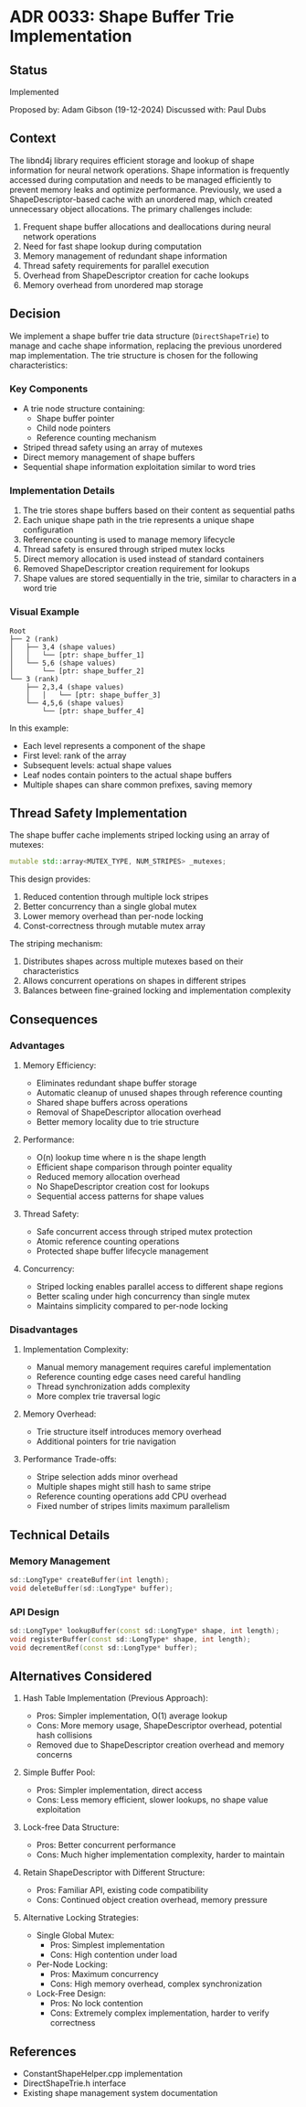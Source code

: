 # ADR 0033: Shape Buffer Trie Implementation

## Status

Implemented

Proposed by: Adam Gibson (19-12-2024)
Discussed with: Paul Dubs

## Context
The libnd4j library requires efficient storage and lookup of shape information for neural network operations. Shape information is frequently accessed during computation and needs to be managed efficiently to prevent memory leaks and optimize performance. Previously, we used a ShapeDescriptor-based cache with an unordered map, which created unnecessary object allocations. The primary challenges include:

1. Frequent shape buffer allocations and deallocations during neural network operations
2. Need for fast shape lookup during computation
3. Memory management of redundant shape information
4. Thread safety requirements for parallel execution
5. Overhead from ShapeDescriptor creation for cache lookups
6. Memory overhead from unordered map storage

## Decision
We implement a shape buffer trie data structure (`DirectShapeTrie`) to manage and cache shape information, replacing the previous unordered map implementation. The trie structure is chosen for the following characteristics:

### Key Components
- A trie node structure containing:
  - Shape buffer pointer
  - Child node pointers
  - Reference counting mechanism
- Striped thread safety using an array of mutexes
- Direct memory management of shape buffers
- Sequential shape information exploitation similar to word tries

### Implementation Details
1. The trie stores shape buffers based on their content as sequential paths
2. Each unique shape path in the trie represents a unique shape configuration
3. Reference counting is used to manage memory lifecycle
4. Thread safety is ensured through striped mutex locks
5. Direct memory allocation is used instead of standard containers
6. Removed ShapeDescriptor creation requirement for lookups
7. Shape values are stored sequentially in the trie, similar to characters in a word trie

### Visual Example
```
Root
├── 2 (rank)
│   ├── 3,4 (shape values)
│   │   └── [ptr: shape_buffer_1]
│   └── 5,6 (shape values)
│       └── [ptr: shape_buffer_2]
└── 3 (rank)
    ├── 2,3,4 (shape values)
    │   │   └── [ptr: shape_buffer_3]
    └── 4,5,6 (shape values)
        └── [ptr: shape_buffer_4]
```

In this example:
- Each level represents a component of the shape
- First level: rank of the array
- Subsequent levels: actual shape values
- Leaf nodes contain pointers to the actual shape buffers
- Multiple shapes can share common prefixes, saving memory

## Thread Safety Implementation

The shape buffer cache implements striped locking using an array of mutexes:
```cpp
mutable std::array<MUTEX_TYPE, NUM_STRIPES> _mutexes;
```

This design provides:
1. Reduced contention through multiple lock stripes
2. Better concurrency than a single global mutex
3. Lower memory overhead than per-node locking
4. Const-correctness through mutable mutex array

The striping mechanism:
1. Distributes shapes across multiple mutexes based on their characteristics
2. Allows concurrent operations on shapes in different stripes
3. Balances between fine-grained locking and implementation complexity

## Consequences

### Advantages
1. Memory Efficiency:
   - Eliminates redundant shape buffer storage
   - Automatic cleanup of unused shapes through reference counting
   - Shared shape buffers across operations
   - Removal of ShapeDescriptor allocation overhead
   - Better memory locality due to trie structure

2. Performance:
   - O(n) lookup time where n is the shape length
   - Efficient shape comparison through pointer equality
   - Reduced memory allocation overhead
   - No ShapeDescriptor creation cost for lookups
   - Sequential access patterns for shape values

3. Thread Safety:
   - Safe concurrent access through striped mutex protection
   - Atomic reference counting operations
   - Protected shape buffer lifecycle management

4. Concurrency:
   - Striped locking enables parallel access to different shape regions
   - Better scaling under high concurrency than single mutex
   - Maintains simplicity compared to per-node locking

### Disadvantages
1. Implementation Complexity:
   - Manual memory management requires careful implementation
   - Reference counting edge cases need careful handling
   - Thread synchronization adds complexity
   - More complex trie traversal logic

2. Memory Overhead:
   - Trie structure itself introduces memory overhead
   - Additional pointers for trie navigation

3. Performance Trade-offs:
   - Stripe selection adds minor overhead
   - Multiple shapes might still hash to same stripe
   - Reference counting operations add CPU overhead
   - Fixed number of stripes limits maximum parallelism

## Technical Details

### Memory Management
```cpp
sd::LongType* createBuffer(int length);
void deleteBuffer(sd::LongType* buffer);
```

### API Design
```cpp
sd::LongType* lookupBuffer(const sd::LongType* shape, int length);
void registerBuffer(const sd::LongType* shape, int length);
void decrementRef(const sd::LongType* buffer);
```

## Alternatives Considered

1. Hash Table Implementation (Previous Approach):
   - Pros: Simpler implementation, O(1) average lookup
   - Cons: More memory usage, ShapeDescriptor overhead, potential hash collisions
   - Removed due to ShapeDescriptor creation overhead and memory concerns

2. Simple Buffer Pool:
   - Pros: Simpler implementation, direct access
   - Cons: Less memory efficient, slower lookups, no shape value exploitation

3. Lock-free Data Structure:
   - Pros: Better concurrent performance
   - Cons: Much higher implementation complexity, harder to maintain

4. Retain ShapeDescriptor with Different Structure:
   - Pros: Familiar API, existing code compatibility
   - Cons: Continued object creation overhead, memory pressure

5. Alternative Locking Strategies:
   - Single Global Mutex:
     - Pros: Simplest implementation
     - Cons: High contention under load
   - Per-Node Locking:
     - Pros: Maximum concurrency
     - Cons: High memory overhead, complex synchronization
   - Lock-Free Design:
     - Pros: No lock contention
     - Cons: Extremely complex implementation, harder to verify correctness



## References
- ConstantShapeHelper.cpp implementation
- DirectShapeTrie.h interface
- Existing shape management system documentation